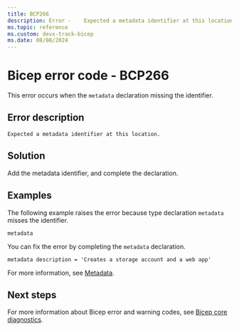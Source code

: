 ```yaml
---
title: BCP266
description: Error - 	Expected a metadata identifier at this location.
ms.topic: reference
ms.custom: devx-track-bicep
ms.date: 08/08/2024
---
```


# Bicep error code - BCP266

This error occurs when the `metadata` declaration missing the identifier.

## Error description

`Expected a metadata identifier at this location.`

## Solution

Add the metadata identifier, and complete the declaration.

## Examples

The following example raises the error because type declaration `metadata` misses the identifier.

```bicep
metadata
```

You can fix the error by completing the `metadata` declaration.

```bicep
metadata description = 'Creates a storage account and a web app'
```

For more information, see [Metadata](../file.md#metadata).

## Next steps

For more information about Bicep error and warning codes, see [Bicep core diagnostics](../bicep-core-diagnostics.md).
